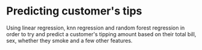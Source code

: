# Predicting customer's tips

Using linear regression, knn regression and random forest regression in order to try and predict a customer's tipping amount based on their total bill, sex, whether they smoke and a few other features.
